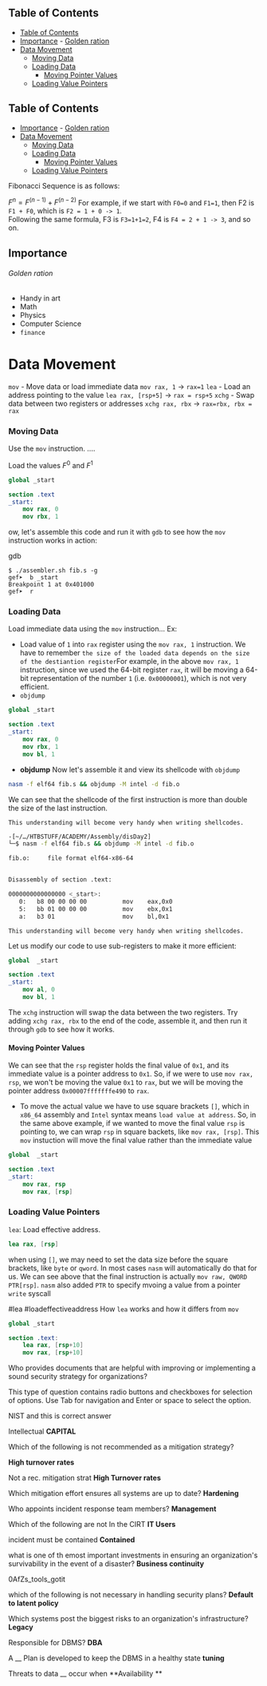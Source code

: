 ## Table of Contents

  - [Table of Contents](#Table\of\Contents)
  - [Importance](#Importance)
          - [Golden ration](#Golden\ration)
- [Data Movement](#data\movement)
    - [Moving Data](#Moving\Data)
    - [Loading Data](#Loading\Data)
      - [Moving Pointer Values](#Moving\Pointer\Values)
    - [Loading Value Pointers](#Loading\Value\Pointers)

## Table of Contents

  - [Importance](#Importance)
          - [Golden ration](#Golden\ration)
- [Data Movement](#data\movement)
    - [Moving Data](#Moving\Data)
    - [Loading Data](#Loading\Data)
      - [Moving Pointer Values](#Moving\Pointer\Values)
    - [Loading Value Pointers](#Loading\Value\Pointers)

Fibonacci Sequence is as follows:

$F^n=F^(n-1) +F^(n-2)$
For example, if we start with `F0=0` and `F1=1`, then F2 is `F1 + F0`, which is `F2 = 1 + 0 -> 1`.  
Following the same formula, F3 is `F3=1+1=2`, F4 is `F4 = 2 + 1 -> 3`, and so on.

## Importance
###### Golden ration
- Handy in art
- Math
- Physics
- Computer Science
- `finance`
# Data Movement
`mov` - Move data or load immediate data
	`mov rax, 1` -> `rax=1`
`lea` - Load an address pointing to the value
	`lea rax, [rsp+5]` -> `rax = rsp+5`
`xchg` - Swap data between two registers or addresses
	`xchg rax, rbx` -> `rax=rbx, rbx = rax`


### Moving Data
Use the `mov` instruction.
....

Load the values $F^0$ and $F^1$


```nasm
global _start

section .text
_start:
	mov rax, 0
	mov rbx, 1
```


ow, let's assemble this code and run it with `gdb` to see how the `mov` instruction works in action:

gdb

```
$ ./assembler.sh fib.s -g
gef➤  b _start
Breakpoint 1 at 0x401000
gef➤  r
```

### Loading Data

Load immediate data using the `mov` instruction... Ex:
- Load value of `1` into `rax` register using the `mov rax, 1` instruction. We have to remember `the size of the loaded data depends on the size of the destiantion register`For example, in the above `mov rax, 1` instruction, since we used the 64-bit register `rax`, it will be moving a 64-bit representation of the number `1` (i.e. `0x00000001`), which is not very efficient.
- `objdump` 

```nasm
global _start

section .text
_start:
	mov rax, 0
	mov rbx, 1
	mov bl, 1
```
- **objdump**
Now let's assemble it and view its shellcode with `objdump`

```bash
nasm -f elf64 fib.s && objdump -M intel -d fib.o
```



We can see that the shellcode of the first instruction is more than double the size of the last instruction.

`This understanding will become very handy when writing shellcodes.`

```bash
-[~/…/HTBSTUFF/ACADEMY/Assembly/disDay2]
└─$ nasm -f elf64 fib.s && objdump -M intel -d fib.o

fib.o:     file format elf64-x86-64


Disassembly of section .text:

0000000000000000 <_start>:
   0:   b8 00 00 00 00          mov    eax,0x0
   5:   bb 01 00 00 00          mov    ebx,0x1
   a:   b3 01                   mov    bl,0x1
```

`This understanding will become very handy when writing shellcodes.`

Let us modify our code to use sub-registers to make it more efficient:

```nasm
global  _start

section .text
_start:
    mov al, 0
    mov bl, 1
```

The `xchg` instruction will swap the data between the two registers. Try adding `xchg rax, rbx` to the end of the code, assemble it, and then run it through `gdb` to see how it works.
#### Moving Pointer Values

We can see that the `rsp` register holds the final value of `0x1`, and its immediate value is a pointer address to `0x1`. So, if we were to use `mov rax, rsp`, we won't be moving the value `0x1` to `rax`, but we will be moving the pointer address `0x00007fffffffe490` to `rax`.


- To move the actual value we have to use square brackets `[]`, which in `x86_64` assembly and `Intel` syntax means `load value at address`. So, in the same above example, if we wanted to move the final value `rsp` is pointing to, we can wrap `rsp` in square backets, like `mov rax, [rsp]`. This `mov` instuction will move the final value rather than the immediate value

```nasm
global  _start

section .text
_start:
    mov rax, rsp
    mov rax, [rsp]
```
### Loading Value Pointers
`lea`: Load effective address.
```nasm
lea rax, [rsp]
```
when using `[]`, we may need to set the data size before the square brackets, like `byte` or `qword`. In most cases `nasm` will automatically do that for us. We can see above that the final instruction is actually `mov raw, QWORD PTR[rsp]`. `nasm` also added `PTR` to specify mvoing a value from a pointer
`write` syscall

#lea #loadeffectiveaddress
How `lea` works and how it differs from `mov`
```nasm
global _start

section .text:
	lea rax, [rsp+10]
	mov rax, [rsp+10]
```



Who provides documents that are helpful with improving or implementing a sound security strategy for organizations?

This type of question contains radio buttons and checkboxes for selection of options. Use Tab for navigation and Enter or space to select the option.


NIST and this is correct answer



Intellectual **CAPITAL**



Which of the following is not recommended as a mitigation strategy?


**High turnover rates** 



Not a rec. mitigation strat
**High Turnover rates**



Which mitigation effort ensures all systems are up to date?
**Hardening**




Who appoints incident response team members?
**Management**




Which of the following are not In the CIRT
**IT Users**


incident must be contained
**Contained**





what is one of th emost important investments in ensuring an organization's survivability in the event of a disaster?
**Business continuity**


0AfZs_tools_gotit

which of the following is not necessary in handling security plans?
**Default to latent policy**




Which systems post the biggest risks to an organization's infrastructure?
**Legacy**







Responsible for DBMS?
**DBA**



A __ Plan is developed to keep the DBMS in a healthy state
**tuning**


Threats to data __ occur when
**Availability
**





























































































